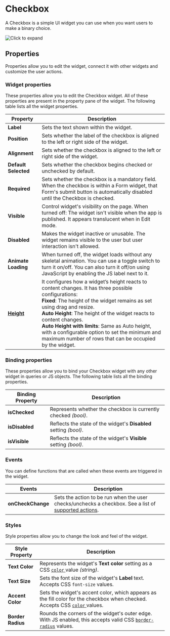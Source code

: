 # Checkbox

A Checkbox is a simple UI widget you can use when you want users to make a binary choice.

![Click to expand](/img/checkbox.gif)

## Properties

Properties allow you to edit the widget, connect it with other widgets and customize the user actions.

### Widget properties

These properties allow you to edit the Checkbox widget. All of these properties are present in the property pane of the widget. The following table lists all the widget properties.

| Property             | Description                                                                                                                                                                                            |
| -------------------- | ------------------------------------------------------------------------------------------------------------------------------------------------------------------------------------------------------ |
| **Label**            | Sets the text shown within the widget.  |
| **Position**         | Sets whether the label of the checkbox is aligned to the left or right side of the widget.  |
| **Alignment**        | Sets whether the checkbox is aligned to the left or right side of the widget.  |
| **Default Selected** | Sets whether the checkbox begins checked or unchecked by default.  |
| **Required**         | Sets whether the checkbox is a mandatory field. When the checkbox is within a Form widget, that Form's submit button is automatically disabled until the Checkbox is checked. |
| **Visible**          | Control widget's visibility on the page. When turned off: The widget isn't visible when the app is published. It appears translucent when in Edit mode.  |
| **Disabled**         | Makes the widget inactive or unusable. The widget remains visible to the user but user interaction isn't allowed.   |
| **Animate Loading**  | When turned off, the widget loads without any skeletal animation. You can use a toggle switch to turn it on/off. You can also turn it off/on using JavaScript by enabling the JS label next to it. |
| [**Height**](/reference/widgets/#height)        | It configures how a widget’s height reacts to content changes. It has three possible configurations:<br/>**Fixed**: The height of the widget remains as set using drag and resize.<br/>**Auto Height**: The height of the widget reacts to content changes.<br/>  **Auto Height with limits**: Same as Auto height, with a configurable option to set the minimum and maximum number of rows that can be occupied by the widget.                                      |



### Binding properties

These properties allow you to bind your Checkbox widget with any other widget in queries or JS objects. The following table lists all the binding properties.

| Binding Property | Description                                                       |
| ---------------- | ----------------------------------------------------------------- |
| **isChecked**    | Represents whether the checkbox is currently checked _(bool)_.    |
| **isDisabled**   | Reflects the state of the widget's **Disabled** setting _(bool)_. |
| **isVisible**    | Reflects the state of the widget's **Visible** setting _(bool)_.  |

### Events

You can define functions that are called when these events are triggered in the widget.

| Events            | Description                                                                                                                                   |
| ----------------- | --------------------------------------------------------------------------------------------------------------------------------------------- |
| **onCheckChange** | Sets the action to be run when the user checks/unchecks a checkbox. See a list of [supported actions](../appsmith-framework/widget-actions/). |

### Styles

Style properties allow you to change the look and feel of the widget.

| Style Property    | Description                                                                                                                                                                          |
| ----------------- | ------------------------------------------------------------------------------------------------------------------------------------------------------------------------------------ |
| **Text Color**    | Represents the widget's **Text color** setting as a CSS [`color` ](https://developer.mozilla.org/en-US/docs/Web/CSS/color)value _(string)_.                                          |
| **Text Size**     | Sets the font size of the widget's **Label** text. Accepts CSS `font-size` values.                                                                                                   |
| **Accent Color**  | Sets the widget's accent color, which appears as the fill color for the checkbox when checked. Accepts CSS [`color` ](https://developer.mozilla.org/en-US/docs/Web/CSS/color)values. |
| **Border Radius** | Rounds the corners of the widget's outer edge. With JS enabled, this accepts valid CSS [`border-radius`](https://developer.mozilla.org/en-US/docs/Web/CSS/border-radius) values.     |
